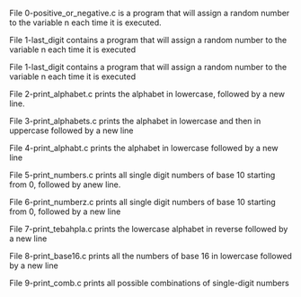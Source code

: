 File 0-positive_or_negative.c is a program that will assign a random number to the variable n each time it is executed.


File 1-last_digit contains a program that will assign a random number to the variable n each time it is executed


File 1-last_digit contains a program that will assign a random number to the variable n each time it is executed


File 2-print_alphabet.c prints the alphabet in lowercase, followed by a new line.


File 3-print_alphabets.c prints the alphabet in lowercase and then in uppercase followed by a new line


File 4-print_alphabt.c prints the alphabet in lowercase followed by a new line


File 5-print_numbers.c prints all single digit numbers of base 10 starting from 0, followed by anew line.


File 6-print_numberz.c prints all single digit numbers of base 10 starting from 0, followed by a new line


File 7-print_tebahpla.c prints the lowercase alphabet in reverse followed by a new line


File 8-print_base16.c prints all the numbers of base 16 in lowercase followed by a new line


File 9-print_comb.c prints all possible combinations of single-digit numbers
